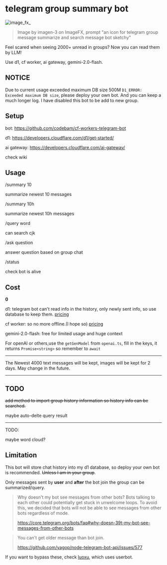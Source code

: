 # telegram group summary bot

![image_fx_](https://github.com/user-attachments/assets/d9924ced-5310-4edc-9073-bdcc1df1dd6d)

> Image by imagen-3 on ImageFX, prompt "an icon for telegram group message summarize and search message bot sketchy"

Feel scared when seeing 2000+ unread in groups? Now you can read them by LLM!

Use d1, cf worker, ai gateway, gemini-2.0-flash.

## NOTICE

Due to current usage exceeded maximum DB size 500M `D1_ERROR: Exceeded maximum DB size`, please deploy your own bot. And you can keep a much longer log. I have disabled this bot to be add to new group.

## Setup

bot: <https://github.com/codebam/cf-workers-telegram-bot>

d1: <https://developers.cloudflare.com/d1/get-started/>

ai gateway: <https://developers.cloudflare.com/ai-gateway/>

check wiki

## Usage

/summary 10

summarize newest 10 messages

/summary 10h


summarize newest 10h messages

/query word

can search cjk

/ask question

answer question based on group chat

/status

check bot is alive

## Cost

**0**

d1: telegram bot can't read info in the history, only newly sent info, so use database to keep them. [pricing](https://developers.cloudflare.com/d1/platform/pricing/#billing-metrics)

cf worker: so no more offline.(I hope so) [pricing](https://developers.cloudflare.com/workers/platform/pricing/#workers)

gemini-2.0-flash: free for limited usage and huge context

For openAI or others,use the `getGenModel` from `openai.ts`, fill in the keys, it returns `Promise<string>` so remember to `await`

---

The Newest 4000 text messages will be kept, images will be kept for 2 days. May change in the future.

---

## TODO

~~add method to import group history information so history info can be searched.~~

maybe auto-delte query result

---

TODO:

maybe word cloud?

## Limitation

This bot will store chat history into my d1 database, so deploy your own bot is recommended. ~~Unless I am in your group~~.

Only messages sent by **user** and **after** the bot join the group can be summarized/query.

> Why doesn't my bot see messages from other bots? Bots talking to each other could potentially get stuck in unwelcome loops. To avoid this, we decided that bots will not be able to see messages from other bots regardless of mode.
>
> https://core.telegram.org/bots/faq#why-doesn-39t-my-bot-see-messages-from-other-bots

> You can't get older message than bot join.
>
> https://github.com/yagop/node-telegram-bot-api/issues/577

If you want to bypass these, check [luoxu](https://github.com/lilydjwg/luoxu), which uses userbot.
